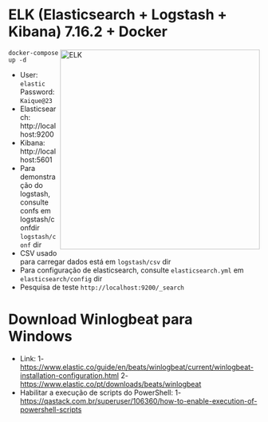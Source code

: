 # ELK (Elasticsearch + Logstash + Kibana) 7.16.2 + Docker

<img src="https://images.contentstack.io/v3/assets/bltefdd0b53724fa2ce/blt280217a63b82a734/5bbdaacf63ed239936a7dd56/elastic-logo.svg" alt="ELK" width="400" align="right" />

```
docker-compose up -d
```

* User: `elastic` Password: `Kaique@23`
* Elasticsearch: http://localhost:9200
* Kibana: http://localhost:5601
* Para demonstração do logstash, consulte confs em logstash/confdir `logstash/conf` dir
* CSV usado para carregar dados está em `logstash/csv` dir
* Para configuração de elasticsearch, consulte `elasticsearch.yml` em `elasticsearch/config` dir
* Pesquisa de teste `http://localhost:9200/_search`

# Download Winlogbeat para Windows 
* Link:
1- https://www.elastic.co/guide/en/beats/winlogbeat/current/winlogbeat-installation-configuration.html
2- https://www.elastic.co/pt/downloads/beats/winlogbeat
* Habilitar a execução de scripts do PowerShell:
1- https://qastack.com.br/superuser/106360/how-to-enable-execution-of-powershell-scripts